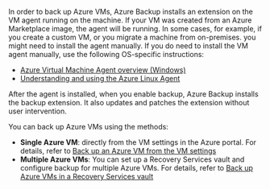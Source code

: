 In order to back up Azure VMs, Azure Backup installs an extension on the VM agent running on the machine. If your VM was created from an Azure Marketplace image, the agent will be running. In some cases, for example, if you create a custom VM, or you migrate a machine from on-premises. you might need to install the agent manually. If you do need to install the VM agent manually, use the following OS-specific instructions:

- [Azure Virtual Machine Agent overview (Windows)](/azure/virtual-machines/extensions/agent-windows)
- [Understanding and using the Azure Linux Agent](/azure/virtual-machines/extensions/agent-linux)

After the agent is installed, when you enable backup, Azure Backup installs the backup extension. It also updates and patches the extension without user intervention.

You can back up Azure VMs using the methods:

- **Single Azure VM**: directly from the VM settings in the Azure portal. For details, refer to [Back up an Azure VM from the VM settings](/azure/backup/backup-azure-vms-first-look-arm)
- **Multiple Azure VMs**: You can set up a Recovery Services vault and configure backup for multiple Azure VMs. For details, refer to [Back up Azure VMs in a Recovery Services vault](/azure/backup/backup-azure-arm-vms-prepare)

